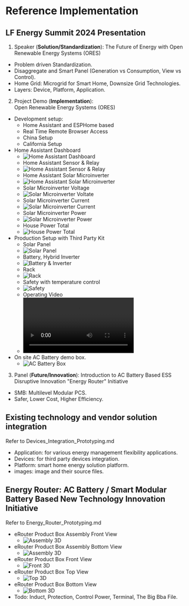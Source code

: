 # Reference Implementation

## LF Energy Summit 2024 Presentation
1. Speaker (**Solution/Standardization**): The Future of Energy with Open Renewable Energy Systems (ORES)
- Problem driven Standardization.
- Disaggregate and Smart Panel (Generation vs Consumption, View vs Control).
- Home Grid: Microgrid for Smart Home, Downsize Grid Technologies. 
- Layers: Device, Platform, Application.

2. Project Demo (**Implementation**): Open Renewable Energy Systems (ORES) 
- Development setup:
  - Home Assistant and ESPHome based
  - Real Time Remote Browser Access
  - China Setup
  - California Setup
- Home Assistant Dashboard
  - ![Home Assistant Dashboard](./Devices/images/ha_dashboard.png)
  - Home Assistant Sensor & Relay
  - ![Home Assistant Sensor & Relay](./Devices/images/ha_sensor_relay.png)
  - Home Assistant Solar Microinverter
  - ![Home Assistant Solar Microinverter](./Devices/images/ha_solar_micro_inverter.png)
  - Solar Microinverter Voltage
  - ![Solar Microinverter Voltate](./Devices/images/micro_inverter_voltage.png)
  - Solar Microinverter Current
  - ![Solar Microinverter Current](./Devices/images/micro_inverter_current.png)
  - Solar Microinverter Power
  - ![Solar Microinverter Power](./Devices/images/micro_inverter_power.png)
  - House Power Total
  - ![House Power Total](./Devices/images/house_power_total.png)
- Production Setup with Third Party Kit
  - Solar Panel
  - ![Solar Panel](./Devices/images/kit_solar.jpg)
  - Battery, Hybrid Inverter
  - ![Battery & Inverter](./Devices/images/kit_bat_inverter.jpg)
  - Rack
  - ![Rack](./images/production/rack.jpg)
  - Safety with temperature control
  - ![Safety](./images/production/safety.jpg)
  - Operating Video
  - ![Video](./images/production/video.mp4)
- On site AC Battery demo box.
  - ![AC Battery Box](./Devices/images/smb_box.png)
3. Panel (**Future/Innovation**): Introduction to AC Battery Based ESS Disruptive Innovation "Energy Router" Initiative
- SMB: Multilevel Modular PCS.
- Safer, Lower Cost, Higher Efficiency.

## Existing technology and vendor solution integration
Refer to Devices_Integration_Prototyping.md
- Application: for various energy management flexibility applications.
- Devices: for third party devices integration.
- Platform: smart home energy solution platform. 
- images: image and their source files.

## Energy Router: AC Battery / Smart Modular Battery Based New Technology Innovation Initiative
Refer to Energy_Router_Prototyping.md
- eRouter Product Box Assembly Front View  
  - ![Assembly 3D](./Energy_Router/AC_Battery/images/eRouter_assembly_front.png)
- eRouter Product Box Assembly Bottom View  
  - ![Assembly 3D](./Energy_Router/AC_Battery/images/eRouter_assembly_bottom.png)
- eRouter Product Box Front View
  - ![Front 3D](./Energy_Router/AC_Battery/images/eRouter_front.png)
- eRouter Product Box Top View
  - ![Top 3D](./Energy_Router/AC_Battery/images/eRouter_top.png)
- eRouter Product Box Bottom View
  - ![Bottom 3D](./Energy_Router/AC_Battery/images/eRouter_bottom.png)
- Todo: Induct, Protection, Control Power, Terminal, The Big Bba File.
